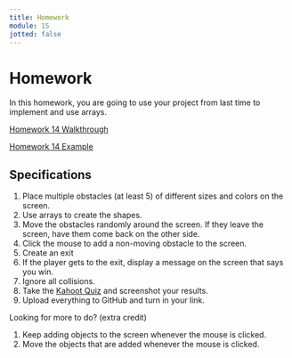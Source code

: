 ```yaml
---
title: Homework
module: 15
jotted: false
---
```


# Homework

In this homework, you are going to use your project from last time to implement and use arrays.

<a href="//youtu.be/0ChP01lq20M" data-lity>Homework 14 Walkthrough</a>

<a href="https://github.com/Montana-Media-Arts/120_CreativeCoding1-Fall2021-Samples/tree/main/Homework%2014" target="_blank">Homework 14 Example</a>

## Specifications

1. Place multiple obstacles (at least 5) of different sizes and colors on the screen.
2. Use arrays to create the shapes.
3. Move the obstacles randomly around the screen.  If they leave the screen, have them come back on the other side.
4. Click the mouse to add a non-moving obstacle to the screen.
5. Create an exit
6. If the player gets to the exit, display a message on the screen that says you win.
7. Ignore all collisions.
8. Take the <a href="https://kahoot.it/challenge/09121383?challenge-id=84387498-97d5-4d82-ae4e-eabb1c94cf58_1638167245589" target="_blank">Kahoot Quiz</a> and screenshot your results.
9. Upload everything to GitHub and turn in your link.

Looking for more to do? (extra credit)

1. Keep adding objects to the screen whenever the mouse is clicked.
2. Move the objects that are added whenever the mouse is clicked.
